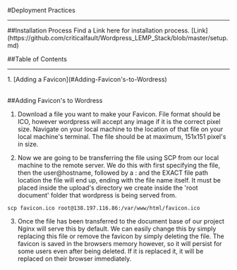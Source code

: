 #Deployment Practices
<hr>
##Installation Process
Find a Link here for installation process. [Link](https://github.com/criticalfault/Wordpress_LEMP_Stack/blob/master/setup.md)

<br>

##Table of Contents
<hr>
1. [Adding a Favicon](#Adding-Favicon's-to-Wordress)<br>

<br>

##Adding Favicon's to Wordress

1) Download a file you want to make your Favicon. File format should be ICO, however wordpress will accept any image if it is the correct pixel size. Navigate on your local machine to the location of that file on your local machine's terminal. The file should be at maximum, 151x151 pixel's in size. 

2) Now we are going to be transferring the file using SCP from our local machine to the remote server. We do this with first specifying the file, then the user@hostname, followed by a : and the EXACT file path location the file will end up, ending with the file name itself. It must be placed inside the upload's directory we create inside the 'root document' folder that wordpress is being served from.

```shell
scp favicon.ico root@138.197.116.86:/var/www/html/favicon.ico
```

3) Once the file has been transferred to the document base of our project Nginx will serve this by default. We can easily change this by simply replacing this file or remove the favicon by simply deleting the file. The favicon is saved in the browsers memory however, so it will persist for some users even after being deleted. If it is replaced it, it will be replaced on their browser immediately.


